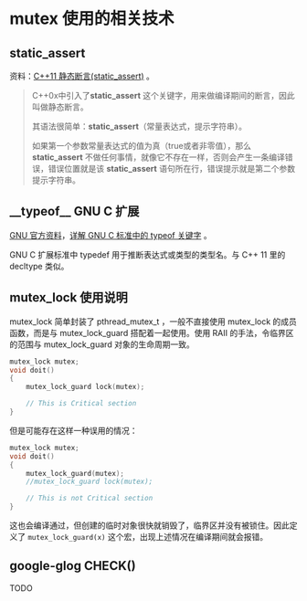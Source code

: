 # mutex 使用的相关技术

## static_assert

资料：[C++11 静态断言(static_assert)](https://www.cnblogs.com/lvdongjie/p/4489835.html) 。

> C++0x中引入了**static_assert** 这个关键字，用来做编译期间的断言，因此叫做静态断言。
>
> 其语法很简单：**static_assert**（常量表达式，提示字符串）。
>
> 如果第一个参数常量表达式的值为真（true或者非零值），那么 **static_assert** 不做任何事情，就像它不存在一样，否则会产生一条编译错误，错误位置就是该 **static_assert** 语句所在行，错误提示就是第二个参数提示字符串。

## \_\_typeof\_\_ GNU C 扩展

[GNU 官方资料](https://gcc.gnu.org/onlinedocs/gcc/Typeof.html)，[详解 GNU C 标准中的 typeof 关键字](https://blog.csdn.net/zhanshen2015/article/details/51495273) 。

GNU C 扩展标准中 typedef 用于推断表达式或类型的类型名。与 C++ 11 里的 decltype 类似。

## mutex_lock 使用说明

mutex_lock 简单封装了 pthread_mutex_t ，一般不直接使用 mutex_lock 的成员函数，而是与 mutex_lock_guard 搭配着一起使用。使用 RAII 的手法，令临界区的范围与 mutex_lock_guard 对象的生命周期一致。

```C++
mutex_lock mutex;
void doit()
{
    mutex_lock_guard lock(mutex);

    // This is Critical section
}
```

但是可能存在这样一种误用的情况：

```C++
mutex_lock mutex;
void doit()
{
    mutex_lock_guard(mutex);
    //mutex_lock_guard lock(mutex);

    // This is not Critical section
}
```

这也会编译通过，但创建的临时对象很快就销毁了，临界区并没有被锁住。因此定义了 `mutex_lock_guard(x)` 这个宏，出现上述情况在编译期间就会报错。

## google-glog CHECK()

TODO